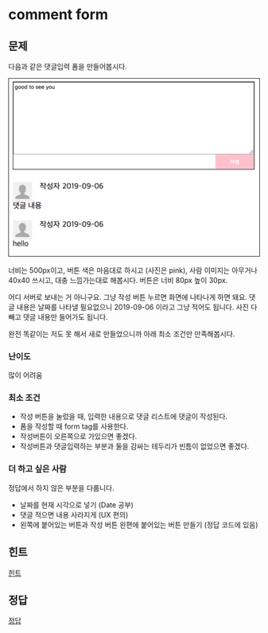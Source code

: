 # comment form

## 문제

다음과 같은 댓글입력 폼을 만들어봅시다.

<img style="border: 1px solid;" width="610px" src="./example.png">

너비는 500px이고, 버튼 색은 마음대로 하시고 (사진은 pink), 사람 이미지는 아무거나 40x40 쓰시고, 대충 느낌가는대로 해봅시다. 버튼은 너비 80px 높이 30px.

어디 서버로 보내는 거 아니구요. 그냥 작성 버튼 누르면 화면에 나타나게 하면 돼요. 댓글 내용은 날짜를 나타낼 필요없으니 2019-09-06 이라고 그냥 적어도 됩니다. 사진 다 빼고 댓글 내용만 들어가도 됩니다.

완전 똑같이는 저도 못 해서 새로 만들었으니까 아래 최소 조건만 만족해봅시다.

### 난이도

많이 어려움

### 최소 조건

* 작성 버튼을 눌렀을 때, 입력한 내용으로 댓글 리스트에 댓글이 작성된다.
* 폼을 작성할 때 form tag를 사용한다.
* 작성버튼이 오른쪽으로 가있으면 좋겠다.
* 작성버튼과 댓글입력하는 부분과 둘을 감싸는 테두리가 빈틈이 없었으면 좋겠다.

### 더 하고 싶은 사람

정답에서 하지 않은 부분을 다룹니다.

* 날짜를 현재 시각으로 넣기 (Date 공부)
* 댓글 적으면 내용 사라지게 (UX 편의)
* 왼쪽에 붙어있는 버튼과 작성 버튼 왼편에 붙어있는 버튼 만들기 (정답 코드에 있음)

## 힌트

[힌트](HINT.md)

## 정답

[정답](ANSWER.md)
